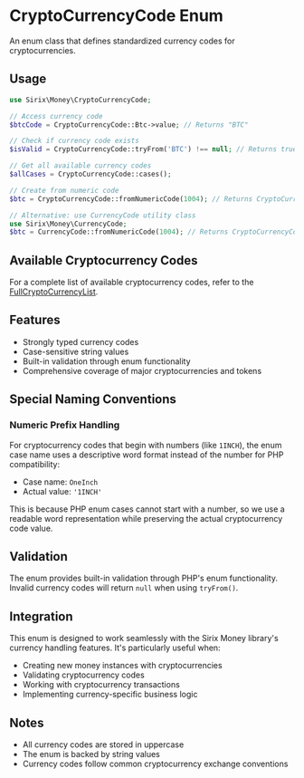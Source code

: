# CryptoCurrencyCode Enum

An enum class that defines standardized currency codes for cryptocurrencies.

## Usage

```php
use Sirix\Money\CryptoCurrencyCode;

// Access currency code
$btcCode = CryptoCurrencyCode::Btc->value; // Returns "BTC"

// Check if currency code exists
$isValid = CryptoCurrencyCode::tryFrom('BTC') !== null; // Returns true

// Get all available currency codes
$allCases = CryptoCurrencyCode::cases();

// Create from numeric code
$btc = CryptoCurrencyCode::fromNumericCode(1004); // Returns CryptoCurrencyCode::Btc

// Alternative: use CurrencyCode utility class
use Sirix\Money\CurrencyCode;
$btc = CurrencyCode::fromNumericCode(1004); // Returns CryptoCurrencyCode::Btc
```

## Available Cryptocurrency Codes

For a complete list of available cryptocurrency codes, refer to the [FullCryptoCurrencyList](./FullCryptoCurrencyList.md).

## Features

- Strongly typed currency codes
- Case-sensitive string values
- Built-in validation through enum functionality
- Comprehensive coverage of major cryptocurrencies and tokens

## Special Naming Conventions

### Numeric Prefix Handling
For cryptocurrency codes that begin with numbers (like `1INCH`), the enum case name uses a descriptive word format instead of the number for PHP compatibility:
- Case name: `OneInch`
- Actual value: `'1INCH'`

This is because PHP enum cases cannot start with a number, so we use a readable word representation while preserving the actual cryptocurrency code value.

## Validation

The enum provides built-in validation through PHP's enum functionality. Invalid currency codes will return `null` when using `tryFrom()`.

## Integration

This enum is designed to work seamlessly with the Sirix Money library's currency handling features. It's particularly useful when:

- Creating new money instances with cryptocurrencies
- Validating cryptocurrency codes
- Working with cryptocurrency transactions
- Implementing currency-specific business logic

## Notes

- All currency codes are stored in uppercase
- The enum is backed by string values
- Currency codes follow common cryptocurrency exchange conventions
